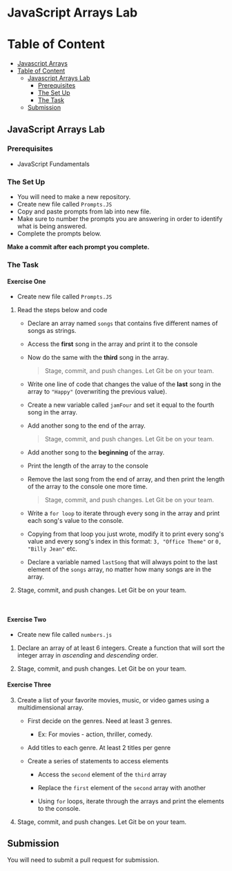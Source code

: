 # JavaScript Arrays Lab

# Table of Content

- [Javascript Arrays](#javascript-arrays)
- [Table of Content](#table-of-content)
  - [Javascript Arrays Lab](#Javascript-arrays-lab)
    - [Prerequisites](#prerequisites)
    - [The Set Up](#the-set-up)
    - [The Task](#the-task)
  - [Submission](#submission)

## JavaScript Arrays Lab

### Prerequisites

- JavaScript Fundamentals

### The Set Up

- You will need to make a new repository.
- Create new file called `Prompts.JS`
- Copy and paste prompts from lab into new file.
- Make sure to number the prompts you are answering in order to identify what is being answered.
- Complete the prompts below.

**Make a commit after each prompt you complete.**

### The Task

#### Exercise One

- Create new file called `Prompts.JS`

1. Read the steps below and code

   - Declare an array named `songs` that contains five different names of songs as strings.

   - Access the **first** song in the array and print it to the console

   - Now do the same with the **third** song in the array.

     > Stage, commit, and push changes. Let Git be on your team.

   - Write one line of code that changes the value of the **last** song in the array to `"Happy"` (overwriting the previous value).

   - Create a new variable called `jamFour` and set it equal to the fourth song in the array.

   - Add another song to the end of the array.

     > Stage, commit, and push changes. Let Git be on your team.

   - Add another song to the **beginning** of the array.

   - Print the length of the array to the console

   - Remove the last song from the end of array, and then print the length of the array to the console one more time.

     > Stage, commit, and push changes. Let Git be on your team.

   - Write a `for loop` to iterate through every song in the array and print each song's value to the console.

   - Copying from that loop you just wrote, modify it to print every song's value and every song's index in this format: `3, "Office Theme"` or `0, "Billy Jean"` etc.

   - Declare a variable named `lastSong` that will always point to the last element of the `songs` array, no matter how many
     songs are in the array.

2. Stage, commit, and push changes. Let Git be on your team.

<br>

#### Exercise Two

- Create new file called `numbers.js`

1. Declare an array of at least 6 integers. Create a function that will sort the integer array in _ascending_ and _descending_ order.

2. Stage, commit, and push changes. Let Git be on your team.

#### Exercise Three

3. Create a list of your favorite movies, music, or video games using a multidimensional array.

   - First decide on the genres. Need at least 3 genres.
   
      - Ex: For movies - action, thriller, comedy. 

   - Add titles to each genre. At least 2 titles per genre

   - Create a series of statements to access elements

     - Access the `second` element of the `third` array

     - Replace the `first` element of the `second` array with another

     - Using `for` loops, iterate through the arrays and print the elements to the console.

4. Stage, commit, and push changes. Let Git be on your team.


## Submission

You will need to submit a pull request for submission.

